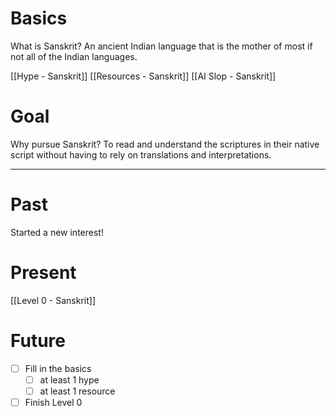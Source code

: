 # Basics
What is Sanskrit?
An ancient Indian language that is the mother of most if not all of the Indian languages.

[[Hype - Sanskrit]]
[[Resources - Sanskrit]]
[[AI Slop - Sanskrit]]

# Goal
Why pursue Sanskrit?
To read and understand the scriptures in their native script without having to rely on translations and interpretations.

---
# Past
Started a new interest!

# Present
[[Level 0 - Sanskrit]]


# Future
- [ ] Fill in the basics
	- [ ] at least 1 hype
	- [ ] at least 1 resource 
- [ ] Finish Level 0
